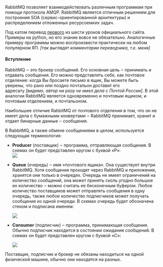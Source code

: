 RabbitMQ позволяет взаимодействовать различным программам при помощи протокола AMQP. RabbitMQ является отличным решением для построения SOA (сервис-ориентированной архитектуры) и распределением отложенных ресурсоемких задач.  
  
Под катом перевод [первого](http://www.rabbitmq.com/tutorials/tutorial-one-python.html) из шести уроков официального сайта. Примеры на python, но его знание вовсе не обязательно. Аналогичные примеру программы можно воспроизвести практически на любом популярном ЯП. _[так выглядят комментарии переводчика, т.е. меня]_  
#### Вступление

RabbitMQ ‒ это брокер сообщений. Его основная цель ‒ принимать и отдавать сообщения. Его можно представлять себе, как почтовое отделение: когда Вы бросаете письмо в ящик, Вы можете быть уверены, что рано или поздно почтальон доставит его адресату _[видимо, автор ни разу не имел дела с Почтой России]_. В этой аналогии RabbitMQ является одновременно и почтовым ящиком, и почтовым отделением, и почтальоном.  
  
Наибольшее отличие RabbitMQ от почтового отделения в том, что он не имеет дела с бумажными конвертами ‒ RabbitMQ принимает, хранит и отдает бинарные данные ‒ сообщения.  
  
В RabbitMQ, а также обмене сообщениями в целом, используется следующая терминология:  
  
- **Producer** (поставщик) ‒ программа, отправляющая сообщения. В схемах он будет представлен кругом с буквой «P»:  
    ![](https://habrastorage.org/r/w1560/storage2/546/6c4/d2e/5466c4d2e902e8cd0db71c7ba06e3e95.png)  
    
- **Queue** (очередь) ‒ имя «почтового ящика». Она существует внутри RabbitMQ. Хотя сообщения проходят через RabbitMQ и приложения, хранятся они только в очередях. Очередь не имеет ограничений на количество сообщений, она может принять сколь угодно большое их количество ‒ можно считать ее бесконечным буфером. Любое количество поставщиков может отправлять сообщения в одну очередь, также любое количество подписчиков может получать сообщения из одной очереди. В схемах очередь будет обозначена стеком и подписана именем:  
      
    ![](https://habrastorage.org/r/w1560/storage2/64c/bc5/37e/64cbc537e28a8441119f1ce8f13421e1.png)  
    
- **Consumer** (подписчик) ‒ программа, принимающая сообщения. Обычно подписчик находится в состоянии ожидания сообщений. В схемах он будет представлен кругом с буквой «C»:  
      
    ![](https://habrastorage.org/r/w1560/storage2/8ce/aed/6d5/8ceaed6d537b1951a5aee11b3dbcc9b7.png)  
    


Поставщик, подписчик и брокер не обязаны находиться на одной физической машине, обычно они находятся на разных.